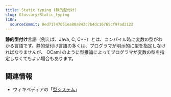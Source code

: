 ```yaml
---
title: Static typing (静的型付け)
slug: Glossary/Static_typing
l10n:
  sourceCommit: 0ed71747051ea80a842c7b4dc16765cf97ad2122
---
```

**静的型付け**言語（例えば、Java, C, C++）とは、コンパイル時に変数の型がわかる言語です。静的型付け言語の多くは、プログラマが明示的に型を指定しなければなりませんが、 OCaml のように型推論によってプログラマが変数の型を指定しなくてもよい場合もあります。

## 関連情報

- ウィキペディアの「[型システム](https://ja.wikipedia.org/wiki/型システム)」
